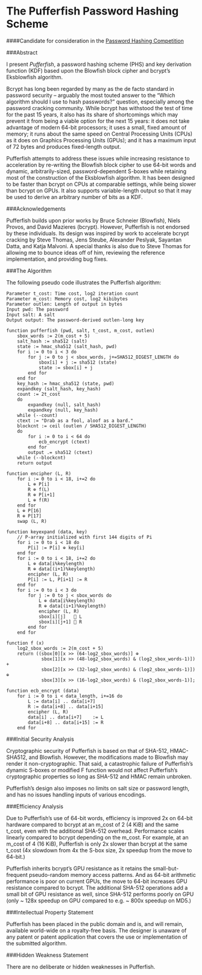 The Pufferfish Password Hashing Scheme
==========

####Candidate for consideration in the [Password Hashing Competition](https://password-hashing.net)


###Abstract

I present _Pufferfish_, a password hashing scheme (PHS) and key derivation function (KDF) based upon the Blowfish block cipher and bcrypt’s Eksblowfish algorithm.

Bcrypt has long been regarded by many as the de facto standard in password security – arguably the most touted answer to the “Which algorithm should I use to hash passwords?” question, especially among the password cracking community. While bcrypt has withstood the test of time for the past 15 years, it also has its share of shortcomings which may prevent it from being a viable option for the next 15 years: it does not take advantage of modern 64-bit processors; it uses a small, fixed amount of memory; it runs about the same speed on Central Processing Units (CPUs) as it does on Graphics Processing Units (GPUs); and it has a maximum input of 72 bytes and produces fixed-length output.

Pufferfish attempts to address these issues while increasing resistance to acceleration by re-writing the Blowfish block cipher to use 64-bit words and dynamic, arbitrarily-sized, password-dependent S-boxes while retaining most of the construction of the Eksblowfish algorithm. It has been designed to be faster than bcrypt on CPUs at comparable settings, while being slower than bcrypt on GPUs. It also supports variable-length output so that it may be used to derive an arbitrary number of bits as a KDF.


###Acknowledgements

Pufferfish builds upon prior works by Bruce Schneier (Blowfish), Niels Provos, and David Mazieres (bcrypt). However, Pufferfish is not endorsed by these individuals. Its design was inspired by work to accelerate bcrypt cracking by Steve Thomas, Jens Steube, Alexander Peslyak, Sayantan Datta, and Katja Malvoni. A special thanks is also due to Steve Thomas for allowing me to bounce ideas off of him, reviewing the reference implementation, and providing bug fixes.


###The Algorithm

The following pseudo code illustrates the Pufferfish algorithm:

```
Parameter t_cost: Time cost, log2 iteration count
Parameter m_cost: Memory cost, log2 kibibytes
Parameter outlen: Length of output in bytes
Input pwd: The password
Input salt: A salt
Output output: The password-derived outlen-long key

function pufferfish (pwd, salt, t_cost, m_cost, outlen) 
    sbox_words := 2(m_cost + 5)
    salt_hash := sha512 (salt)
    state := hmac_sha512 (salt_hash, pwd)
    for i := 0 to i < 3 do
        for j := 0 to j < sbox_words, j+=SHA512_DIGEST_LENGTH do
            sbox[i] + j := sha512 (state)
            state := sbox[i] + j
        end for
    end for
    key_hash := hmac_sha512 (state, pwd)
    expandkey (salt_hash, key_hash)
    count := 2t_cost
    do
        expandkey (null, salt_hash)
        expandkey (null, key_hash)
    while (--count)
    ctext := "Drab as a fool, aloof as a bard."
    blockcnt := ceil (outlen / SHA512_DIGEST_LENGTH)
    do
        for i := 0 to i < 64 do
            ecb_encrypt (ctext)
        end for
        output .= sha512 (ctext)
    while (--blockcnt)
    return output

function encipher (L, R)
    for i := 0 to i < 18, i+=2 do
        L ⊕ P[i]
        R ⊕ f(L)
        R ⊕ P[i+1]
        L ⊕ f(R)
    end for
    L ⊕ P[16]
    R ⊕ P[17]
    swap (L, R)

function keyexpand (data, key)
    // P-array initialized with first 144 digits of Pi
    for i := 0 to i < 18 do
        P[i] := P[i] ⊕ key[i]
    end for
    for i := 0 to i < 18, i+=2 do
        L ⊕ data[i%keylength)
        R ⊕ data[(i+1)%keylength)
        encipher (L, R)
        P[i] := L, P[i+1] := R
    end for
    for i := 0 to i < 3 do
        for j := 0 to j < sbox_words do
            L ⊕ data[i%keylength)
            R ⊕ data[(i+1)%keylength)
            encipher (L, R)
            sbox[i][j]    L
            sbox[i][j+1]  R
        end for
    end for

function f (x)
    log2_sbox_words := 2(m_cost + 5)
    return ((sbox[0][x >> (64-log2_sbox_words)] ⊕
             sbox[1][x >> (48-log2_sbox_words) & (log2_sbox_words-1)]) +
             sbox[2][x >> (32-log2_sbox_words) & (log2_sbox_words-1)]) ⊕
             sbox[3][x >> (16-log2_sbox_words) & (log2_sbox_words-1)];

function ecb_encrypt (data)
    for i := 0 to i < data_length, i+=16 do 
        L := data[i] .. data[i+7]
        R := data[i+8] .. data[i+15]
        encipher (L, R)
        data[i] .. data[i+7]    := L
        data[i+8] .. data[i+15] := R
    end for
```


###Initial Security Analysis

Cryptographic security of Pufferfish is based on that of SHA-512, HMAC-SHA512, and Blowfish. However, the modifications made to Blowfish may render it non-cryptographic. That said, a catastrophic failure of Pufferfish’s dynamic S-boxes or modified F function would not affect Pufferfish’s cryptographic properties so long as SHA-512 and HMAC remain unbroken.

Pufferfish’s design also imposes no limits on salt size or password length, and has no issues handling inputs of various encodings.


###Efficiency Analysis

Due to Pufferfish’s use of 64-bit words, efficiency is improved 2x on 64-bit hardware compared to bcrypt at an m_cost of 2 (4 KiB) and the same t_cost, even with the additional SHA-512 overhead. Performance scales linearly compared to bcrypt depending on the m_cost. For example, at an m_cost of 4 (16 KiB), Pufferfish is only 2x slower than bcrypt at the same t_cost (4x slowdown from 4x the S-box size, 2x speedup from the move to 64-bit.)

Pufferfish inherits bcrypt’s GPU resistance as it retains the small-but-frequent pseudo-random memory access patterns. And as 64-bit arithmetic performance is poor on current GPUs, the move to 64-bit increases GPU resistance compared to bcrypt. The additional SHA-512 operations add a small bit of GPU resistance as well, since SHA-512 performs poorly on GPU (only ~ 128x speedup on GPU compared to e.g. ~ 800x speedup on MD5.)
	

###Intellectual Property Statement

Pufferfish has been placed in the public domain and is, and will remain, available world-wide on a royalty-free basis. The designer is unaware of any patent or patent application that covers the use or implementation of the submitted algorithm.


###Hidden Weakness Statement

There are no deliberate or hidden weaknesses in Pufferfish.

